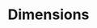 ---
layout: default
bigquery: https://console.cloud.google.com/bigquery?p=covid-19-dimensions-ai&page=table&d=data&t=publications
contributors: Digital Science, https://www.digital-science.com/
cost: Free for personal, non-commercial use.
description: Dimensions contains more than 100 million publications, ranging from
  articles published in scholarly journals, books and book chapters, to preprints
  and conference proceedings. All publications are contextualized with linked data
  sets, funding, publications, patents, clinical trials, and policy documents. You
  can also view associated categories, funders, institutions, and researcher profiles.
documentation: https://docs.dimensions.ai/bigquery/index.html
last_edit: 04/06/2022, 23:43:52
location: https://www.dimensions.ai/products/free/
maintained_by: Digital Science, https://www.digital-science.com/
schema_fields:
- granted_date
- funding_nzd
- conditions
- funder_org_countries
- citations_count
- metrics
- filing_status
- citation_string
- concepts
- funder_orgs
- source_id
- license
- phase
- current_assignee_countries
- current_assignee
- categories
- application_number
- acknowledgements
- funding_cny
- eisbn
- legal_status
- jurisdiction
- funder_org_state_codes
- research_org_country_names
- altmetrics
- repository_id
- registry
- repository_name
- original_assignee_countries
- funding_details
- id
- associated_grant_ids
- category_bra
- gender
- date_modified
- funder_org
- embargo_date
- open_access_categories
- created_date
- investigators
- family_members_ids
- external_ids
- abstract
- family_count
- priority_year
- cpc
- links
- funding_usd
- research_org_state_codes
- resulting_publication_doi
- wikipedia_url
- mesh_terms
- description
- volume
- active_years
- research_org_cities
- doi
- pmcid
- reference_ids
- grant_number
- date_inserted
- labels
- funding_jpy
- assignee_orgs
- publication_ids
- research_orgs
- date_online
- aliases
- category_icrp_cso
- ipcr
- type
- funder_org_cities
- book_title
- supporting_grant_ids
- journal
- status
- pages
- priority_date
- original_assignee_orgs
- inventor_names
- acronym
- publication_year
- isbn
- clinical_trial_ids
- date_normal
- funding_currency
- research_org_state_names
- research_org_city_names
- funding_aud
- conference
- organisation_details
- funding_cad
- original_title
- associated_publication_id
- date_print
- filing_year
- category_icrp_ct
- start_year
- proceedings_title
- granted_year
- original_assignee
- date
- foa_number
- pmid
- authors
- funder_org_acronyms
- relationships
- cited_by_ids
- date_imported_gbq
- name
- category_hrcs_rac
- mesh_headings
- original_abstract
- year
- funding_eur
- research_org_countries
- linkout
- category_hra
- end_year
- category_hrcs_hc
- open_access_categories_v2
- title
- associated_publication_arxiv_id
- interventions
- associated_publication_pmid
- funding_chf
- email_address
- citations
- acronyms
- associated_publication_doi
- editors
- funding_amount
- patent_ids
- publication_date
- start_date
- publisher
- parent_id
- category_uoa
- family_id
- current_assignee_orgs
- book_series_title
- types
- expiration_date
- issue
- category_rcdc
- repository_url
- assignee_countries
- kind
- end_date
- legal_events
- filing_date
- resulting_publication_ids
- subtitles
- category_for
- researcher_ids
- category_sdg
- language
- address
- journal_lists
- brief_title
- expiration_year
- established
- arxiv_id
- funder_countries
- funding_gbp
shortname: dimensions
tags:
- scholarly literature
- patents
- funding
- clinical trials
- academic profiles
terms_of_use: 'Use of both the Dimensions COVID-19 dataset and full Dimensions dataset
  are subject to the Dimensions Terms of use: https://www.dimensions.ai/policies-terms-legal '
title: Dimensions
uuid: dcff88bd-fe6b-4fdb-8159-809bf9d7bc1c
---